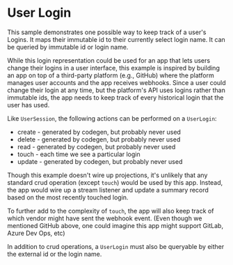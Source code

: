 # User Login

This sample demonstrates one possible way to keep track of a user's Logins. It
maps their immutable id to their currently select login name. It can be queried
by immutable id or login name.

While this login representation could be used for an app that lets users change
their logins in a user interface, this example is inspired by building an app on
top of a third-party platform (e.g., GitHub) where the platform manages user
accounts and the app receives webhooks. Since a user could change their login at
any time, but the platform's API uses logins rather than immutable ids, the app
needs to keep track of every historical login that the user has used.

Like `UserSession`, the following actions can be performed on a `UserLogin`:

-   create - generated by codegen, but probably never used
-   delete - generated by codegen, but probably never used
-   read - generated by codegen, but probably never used
-   touch - each time we see a particular login
-   update - generated by codegen, but probably never used

Though this example doesn't wire up projections, it's unlikely that any standard
crud operation (except `touch`) would be used by this app. Instead, the app
would wire up a stream listener and update a summary record based on the most
recently touched login.

To further add to the complexity of `touch`, the app will also keep track of
which vendor might have sent the webhook event. (Even though we mentioned GitHub
above, one could imagine this app might support GitLab, Azure Dev Ops, etc)

In addition to crud operations, a `UserLogin` must also be queryable by either
the external id or the login name.
